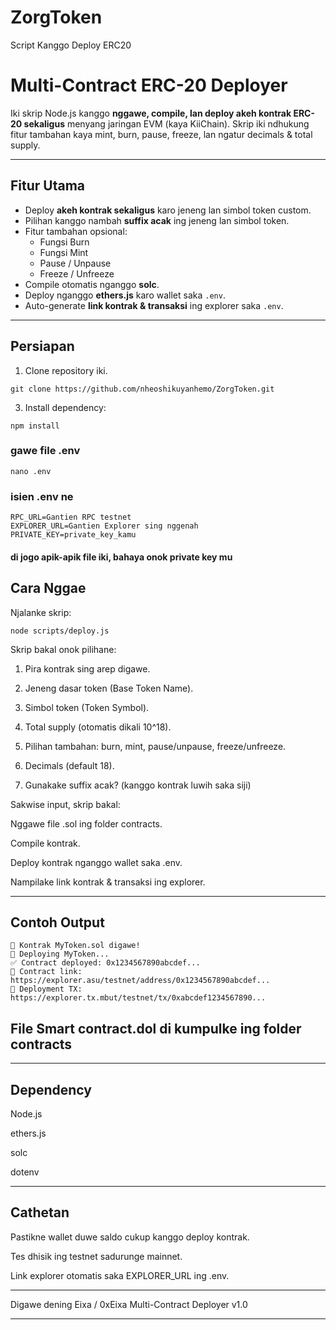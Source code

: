# ZorgToken
Script Kanggo Deploy ERC20

# Multi-Contract ERC-20 Deployer

Iki skrip Node.js kanggo **nggawe, compile, lan deploy akeh kontrak ERC-20 sekaligus** menyang jaringan EVM (kaya KiiChain). Skrip iki ndhukung fitur tambahan kaya mint, burn, pause, freeze, lan ngatur decimals & total supply.

---

## Fitur Utama

- Deploy **akeh kontrak sekaligus** karo jeneng lan simbol token custom.
- Pilihan kanggo nambah **suffix acak** ing jeneng lan simbol token.
- Fitur tambahan opsional:
  - Fungsi Burn
  - Fungsi Mint
  - Pause / Unpause
  - Freeze / Unfreeze
- Compile otomatis nganggo **solc**.
- Deploy nganggo **ethers.js** karo wallet saka `.env`.
- Auto-generate **link kontrak & transaksi** ing explorer saka `.env`.

---

## Persiapan

1. Clone repository iki.
```
git clone https://github.com/nheoshikuyanhemo/ZorgToken.git
```
3. Install dependency:

```
npm install
```

### gawe file .env
```
nano .env
```
### isien .env ne
```
RPC_URL=Gantien RPC testnet
EXPLORER_URL=Gantien Explorer sing nggenah
PRIVATE_KEY=private_key_kamu
```
#### di jogo apik-apik file iki, bahaya onok private key mu


## Cara Nggae

Njalanke skrip:
```
node scripts/deploy.js
```
Skrip bakal onok pilihane:

1. Pira kontrak sing arep digawe.


2. Jeneng dasar token (Base Token Name).


3. Simbol token (Token Symbol).


4. Total supply (otomatis dikali 10^18).


5. Pilihan tambahan: burn, mint, pause/unpause, freeze/unfreeze.


6. Decimals (default 18).


7. Gunakake suffix acak? (kanggo kontrak luwih saka siji)



Sakwise input, skrip bakal:

Nggawe file .sol ing folder contracts.

Compile kontrak.

Deploy kontrak nganggo wallet saka .env.

Nampilake link kontrak & transaksi ing explorer.



---

## Contoh Output
```
📄 Kontrak MyToken.sol digawe!
🚀 Deploying MyToken...
✅ Contract deployed: 0x1234567890abcdef...
🔗 Contract link: https://explorer.asu/testnet/address/0x1234567890abcdef...
🔗 Deployment TX: https://explorer.tx.mbut/testnet/tx/0xabcdef1234567890...
```
## File Smart contract.dol di kumpulke ing folder contracts
---

## Dependency

Node.js

ethers.js

solc

dotenv



---

## Cathetan

Pastikne wallet duwe saldo cukup kanggo deploy kontrak.

Tes dhisik ing testnet sadurunge mainnet.

Link explorer otomatis saka EXPLORER_URL ing .env.



---

Digawe dening Eixa / 0xEixa
Multi-Contract Deployer v1.0

---
